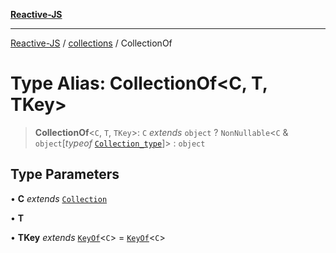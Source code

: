 [**Reactive-JS**](../../README.md)

***

[Reactive-JS](../../README.md) / [collections](../README.md) / CollectionOf

# Type Alias: CollectionOf\<C, T, TKey\>

> **CollectionOf**\<`C`, `T`, `TKey`\>: `C` *extends* `object` ? `NonNullable`\<`C` & `object`\[*typeof* [`Collection_type`](../variables/Collection_type.md)\]\> : `object`

## Type Parameters

• **C** *extends* [`Collection`](../interfaces/Collection.md)

• **T**

• **TKey** *extends* [`KeyOf`](KeyOf.md)\<`C`\> = [`KeyOf`](KeyOf.md)\<`C`\>
